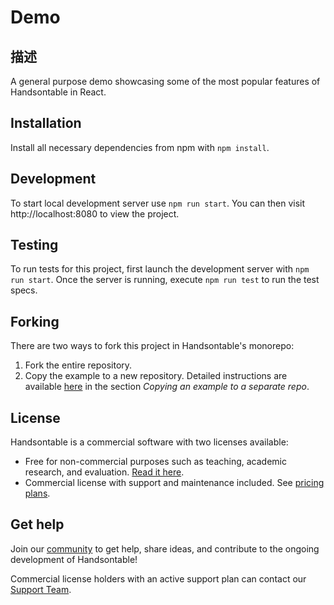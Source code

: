 # Demo

## 描述

A general purpose demo showcasing some of the most popular features of Handsontable in React.

## Installation

Install all necessary dependencies from npm with `npm install`.

## Development

To start local development server use `npm run start`. You can then visit http://localhost:8080 to view the project.

## Testing

To run tests for this project, first launch the development server with `npm run start`. Once the server is running, execute `npm run test` to run the test specs.

## Forking

There are two ways to fork this project in Handsontable's monorepo:

1. Fork the entire repository.
2. Copy the example to a new repository. Detailed instructions are available [here](../../../../README.md#copying-an-example-to-a-separate-repo) in the section _Copying an example to a separate repo_.

## License

Handsontable is a commercial software with two licenses available:

- Free for non-commercial purposes such as teaching, academic research, and evaluation. [Read it here](https://github.com/handsontable/handsontable/blob/master/handsontable-non-commercial-license.pdf).
- Commercial license with support and maintenance included. See [pricing plans](https://handsontable.com/pricing).

## Get help

Join our [community](https://github.com/handsontable/handsontable/discussions) to get help, share ideas, and contribute to the ongoing development of Handsontable!

Commercial license holders with an active support plan can contact our [Support Team](https://handsontable.com/contact?category=technical_support).
